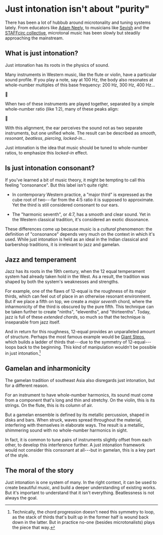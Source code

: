 # Just intonation isn't about "purity"

There has been a lot of hubbub around microtonality and tuning systems lately.
From educators like [Adam Neely], to musicians like [Sevish] and the [STAFFcirc collective], microtonal music has been slowly but steadily approaching the mainstream.

[Adam Neely]: https://youtu.be/IaLwrLRpZ1w?t=420
[Sevish]: https://youtu.be/Z0seAc_Snk4
[STAFFcirc collective]: https://soundcloud.com/sexytoadsandfrogsfriendcircle/sets/staffcirc-vol-7-terra-octava

## What is just intonation?

Just intonation has its roots in the physics of sound.

Many instruments in Western music, like the flute or violin, have a particular sound profile.
If you play a note, say at 100&nbsp;Hz, the body also resonates at whole-number multiples of this base frequency: 200&nbsp;Hz, 300&nbsp;Hz, 400&nbsp;Hz...

🙂

When two of these instruments are played together, separated by a simple whole-number ratio (like 1:2), many of these peaks align:

🙂

With this alignment, the ear perceives the sound not as two separate instruments, but one unified whole.
The result can be described as *smooth*, *resonant*, *beatless*, *piercing*, *locked-in*...

Just intonation is the idea that music should be tuned to whole-number ratios, to emphasize this *locked-in* effect.

## Is just intonation consonant?

If you've learned a bit of music theory, it might be tempting to call this feeling "consonance".
But this label isn't quite right:

- In contemporary Western practice, a "major third" is expressed as the cube root of two---far from the 4:5 ratio it is supposed to approximate.
  Yet the third is still considered consonant to our ears.

- The "harmonic seventh", or 4:7, has a smooth and clear sound.
  Yet in the Western classical tradition, it's considered an exotic dissonance.

These differences come up because music is a *cultural* phenomenon: the definition of "consonance" depends very much on the context in which it's used.
While just intonation is held as an ideal in the Indian classical and barbershop traditions, it is irrelevant to jazz and gamelan.

## Jazz and temperament

Jazz has its roots in the 19th century, when the 12 equal temperament system had already taken hold in the West.
As a result, the tradition was shaped by both the system's weaknesses and strengths.

For example, one of the flaws of 12-equal is the roughness of its major thirds, which can feel out of place in an otherwise resonant environment.
But if we place a fifth on top, we create a *major seventh* chord, where the inharmonicity of the third is obscured by the pure fifth.
This technique can be taken further to create "ninths", "elevenths", and "thirteenths".
Today, jazz is full of these *extended chords*, so much so that the technique is inseparable from jazz itself.

And in return for this roughness, 12-equal provides an unparalleled amount of structure.
Perhaps the most famous example would be [Giant Steps], which builds a ladder of thirds that---due to the symmetry of 12-equal---loops back to the beginning.
This kind of manipulation wouldn't be possible in just intonation.[^bbut]

[Giant Steps]: https://youtu.be/KwIC6B_dvW4

[^bbut]:
    Technically, the chord progression doesn't need this symmetry to loop, as the stack of thirds that's built up in the former half is wound back down in the latter.
    But in practice no-one (besides microtonalists) plays the piece that way.

## Gamelan and inharmonicity

The gamelan tradition of southeast Asia also disregards just intonation, but for a different reason.

For an instrument to have whole-number harmonics, its sound must come from a component that's long and thin and stretchy.
On the violin, this is its strings.
On the flute, this is its column of air.

But a gamelan ensemble is defined by its metallic percussion, shaped in disks and bars.
When struck, waves spread throughout the material, interfering with themselves in elaborate ways.
The result is a metallic, shimmering sound with no whole-number harmonics in sight.

In fact, it is common to tune pairs of instruments slightly offset from each other, to develop this interference further.
A just intonation framework would not consider this consonant at all---but in gamelan, this is a key part of the style.

## The moral of the story

Just intonation is one system of many.
In the right context, it can be used to create beautiful music, and build a deeper understanding of existing works.
But it's important to understand that it isn't everything.
Beatlessness is not always the goal.
